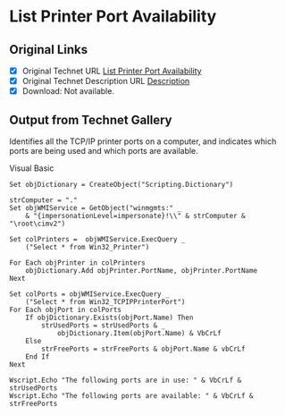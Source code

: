 # List Printer Port Availability

## Original Links

- [x] Original Technet URL [List Printer Port Availability](https://gallery.technet.microsoft.com/55b0be84-64a2-41e9-9775-f607247641ec)
- [x] Original Technet Description URL [Description](https://gallery.technet.microsoft.com/55b0be84-64a2-41e9-9775-f607247641ec/description)
- [x] Download: Not available.

## Output from Technet Gallery

Identifies all the TCP/IP printer ports on a computer, and indicates which ports are being used and which ports are available.

Visual Basic

```
Set objDictionary = CreateObject("Scripting.Dictionary")

strComputer = "."
Set objWMIService = GetObject("winmgmts:" _
    & "{impersonationLevel=impersonate}!\\" & strComputer & "\root\cimv2")

Set colPrinters =  objWMIService.ExecQuery _
    ("Select * from Win32_Printer")

For Each objPrinter in colPrinters 
    objDictionary.Add objPrinter.PortName, objPrinter.PortName
Next

Set colPorts = objWMIService.ExecQuery _
    ("Select * from Win32_TCPIPPrinterPort")
For Each objPort in colPorts
    If objDictionary.Exists(objPort.Name) Then
        strUsedPorts = strUsedPorts & _
            objDictionary.Item(objPort.Name) & VbCrLf
    Else
        strFreePorts = strFreePorts & objPort.Name & vbCrLf
    End If
Next

Wscript.Echo "The following ports are in use: " & VbCrLf & strUsedPorts
Wscript.Echo "The following ports are available: " & VbCrLf & strFreePorts
```

